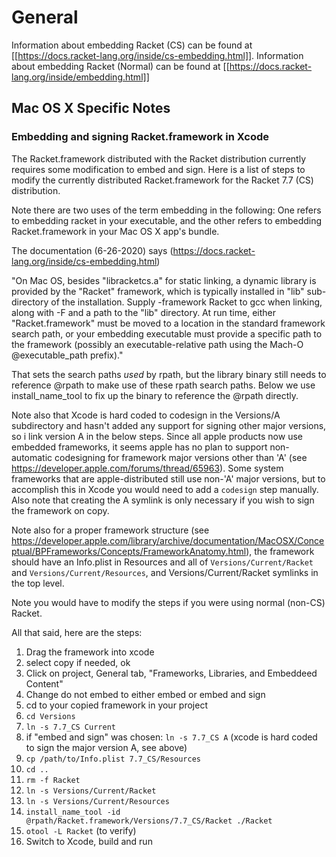 # General

Information about embedding Racket (CS) can be found at [[https://docs.racket-lang.org/inside/cs-embedding.html]]. Information about embedding Racket (Normal) can be found at [[https://docs.racket-lang.org/inside/embedding.html]]

## Mac OS X Specific Notes

### Embedding and signing Racket.framework in Xcode

The Racket.framework distributed with the Racket distribution currently requires some modification to embed and sign. Here is a list of steps to modify the currently distributed Racket.framework for the Racket 7.7 (CS) distribution.

Note there are two uses of the term embedding in the following: One refers to embedding racket in your executable, and the other refers to embedding Racket.framework in your Mac OS X app's bundle.

The documentation (6-26-2020) says (https://docs.racket-lang.org/inside/cs-embedding.html)

"On Mac OS, besides "libracketcs.a" for static linking, a dynamic library is provided by the "Racket" framework, which is typically installed in "lib" sub-directory of the installation. Supply -framework Racket to gcc when linking, along with -F and a path to the "lib" directory. At run time, either "Racket.framework" must be moved to a location in the standard framework search path, or your embedding executable must provide a specific path to the framework (possibly an executable-relative path using the Mach-O @executable_path prefix)."

That sets the search paths _used_ by rpath, but the library binary still needs to reference @rpath to make use of these rpath search paths. Below we use install_name_tool to fix up the binary to reference the @rpath directly.

Note also that Xcode is hard coded to codesign in the Versions/A subdirectory and hasn't added any support for signing other major versions, so i link version A in the below steps. Since all apple products now use embedded frameworks, it seems apple has no plan to support non-automatic codesigning for framework major versions other than 'A' (see https://developer.apple.com/forums/thread/65963). Some system frameworks that are apple-distributed still use non-'A' major versions, but to accomplish this in Xcode you would need to add a `codesign` step manually. Also note that creating the A symlink is only necessary if you wish to sign the framework on copy.

Note also for a proper framework structure (see https://developer.apple.com/library/archive/documentation/MacOSX/Conceptual/BPFrameworks/Concepts/FrameworkAnatomy.html), the framework should have an Info.plist in Resources and all of `Versions/Current/Racket` and `Versions/Current/Resources`, and Versions/Current/Racket symlinks in the top level.

Note you would have to modify the steps if you were using normal (non-CS) Racket.

All that said, here are the steps:

1. Drag the framework into xcode
1. select copy if needed, ok
1. Click on project, General tab, "Frameworks, Libraries, and Embeddeed Content"
1. Change do not embed to either embed or embed and sign
1. cd to your copied framework in your project
1. `cd Versions`
1. `ln -s 7.7_CS Current`
1. if "embed and sign" was chosen:
  `ln -s 7.7_CS A` (xcode is hard coded to sign the major version A, see above)
1. `cp /path/to/Info.plist 7.7_CS/Resources`
1. `cd ..`
1. `rm -f Racket`
1. `ln -s Versions/Current/Racket`
1. `ln -s Versions/Current/Resources`
1. `install_name_tool -id @rpath/Racket.framework/Versions/7.7_CS/Racket ./Racket`
1. `otool -L Racket` (to verify)
1. Switch to Xcode, build and run

